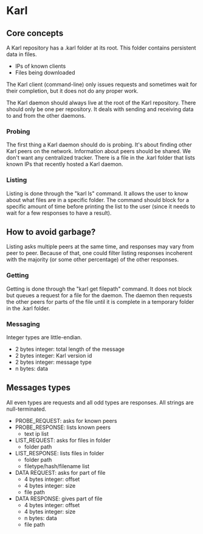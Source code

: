 # Karl

## Core concepts

A Karl repository has a .karl folder at its root. This folder contains persistent data in files.

- IPs of known clients
- Files being downloaded

The Karl client (command-line) only issues requests and sometimes wait for their completion, but it does not do 
any proper work.

The Karl daemon should always live at the root of the Karl repository. There should only be one per repository. 
It deals with sending and receiving data to and from the other daemons.

### Probing

The first thing a Karl daemon should do is probing. It's about finding other Karl peers on the network. 
Information about peers should be shared. We don't want any centralized tracker. There is a file in the .karl 
folder that lists known IPs that recently hosted a Karl daemon.

### Listing

Listing is done through the "karl ls" command. It allows the user to know about what files are in a specific 
folder. The command should block for a specific amount of time before printing the list to the user (since it 
needs to wait for a few responses to have a result).

## How to avoid garbage?

Listing asks multiple peers at the same time, and responses may vary from peer to peer. Because of that, one 
could filter listing responses incoherent with the majority (or some other percentage) of the other responses.

### Getting

Getting is done through the "karl get filepath" command. It does not block but queues a request for a file for 
the daemon. The daemon then requests the other peers for parts of the file until it is complete in a temporary 
folder in the .karl folder.

### Messaging

Integer types are little-endian.

- 2 bytes integer: total length of the message
- 2 bytes integer: Karl version id
- 2 bytes integer: message type
- n bytes: data

## Messages types

All even types are requests and all odd types are responses. All strings are null-terminated.

- PROBE_REQUEST: asks for known peers
- PROBE_RESPONSE: lists known peers
  - text ip list
- LIST_REQUEST: asks for files in folder
  - folder path
- LIST_RESPONSE: lists files in folder
  - folder path
  - filetype/hash/filename list
- DATA REQUEST: asks for part of file
  - 4 bytes integer: offset
  - 4 bytes integer: size
  - file path
- DATA RESPONSE: gives part of file
  - 4 bytes integer: offset
  - 4 bytes integer: size
  - n bytes: data
  - file path
